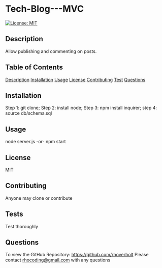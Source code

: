 # Tech-Blog---MVC

[![License: MIT](https://img.shields.io/badge/License-MIT-yellow.svg)](https://opensource.org/licenses/MIT)

## Description <a id="description"></a>

Allow publishing and commenting on posts.

## Table of Contents

[Description](#description)
[Installation](#installation)
[Usage](#usage)
[License](#license)
[Contributing](#contributing)
[Test](#tests)
[Questions](#questions)

## Installation <a id="installation"></a>

Step 1: git clone; Step 2: install node; Step 3: npm install inquirer; step 4: source db/schema.sql

## Usage <a id="usage"></a>

node server.js -or- npm start

## License <a id="license"></a>

MIT

## Contributing <a id="contributing"></a>

Anyone may clone or contribute

## Tests <a id="tests"></a>

Test thoroughly

## Questions <a id="questions"></a>

To view the GitHub Repository: https://github.com/rhoverholt
Please contact rhocoding@gmail.com with any questions
